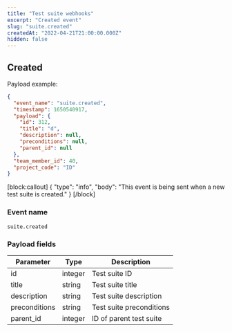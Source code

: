 ```yaml
---
title: "Test suite webhooks"
excerpt: "Created event"
slug: "suite.created"
createdAt: "2022-04-21T21:00:00.000Z"
hidden: false
---
```


## Created

Payload example:

```json
{
  "event_name": "suite.created",
  "timestamp": 1650540917,
  "payload": {
    "id": 312,
    "title": "d",
    "description": null,
    "preconditions": null,
    "parent_id": null
  },
  "team_member_id": 40,
  "project_code": "ID"
}
```
[block:callout]
{
  "type": "info",
  "body": "This event is being sent when a new test suite is created."
}
[/block]

### Event name

`suite.created`

### Payload fields

| Parameter     | Type   | Description              |
|---------------|--------|--------------------------|
| id            | integer    | Test suite ID            |
| title         | string | Test suite title         |
| description   | string | Test suite description   |
| preconditions | string | Test suite preconditions |
| parent_id     | integer    | ID of parent test suite  |
